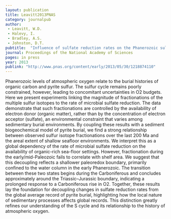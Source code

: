 ```yaml
---
layout: publication
title: Leavitt2013PNAS
category: journalpub
author: 
 - Leavitt, W.D. 
 - Halevy, I. 
 - Bradley, A.S.
 - Johnston, D.T.
pubtitle:  "Influence of sulfate reduction rates on the Phanerozoic sulfur isotope record"
journal: Proceedings of the National Academy of Sciences 
pages: in press 
year: 2013
publink: "http://www.pnas.org/content/early/2013/05/30/1218874110"
---
```

Phanerozoic levels of atmospheric oxygen relate to the burial histories of organic carbon and pyrite sulfur. The sulfur cycle remains poorly constrained, however, leading to concomitant uncertainties in O2 budgets. Here we present experiments linking the magnitude of fractionations of the multiple sulfur isotopes to the rate of microbial sulfate reduction. The data demonstrate that such fractionations are controlled by the availability of electron donor (organic matter), rather than by the concentration of electron acceptor (sulfate), an environmental constraint that varies among sedimentary burial environments. By coupling these results with a sediment biogeochemical model of pyrite burial, we find a strong relationship between observed sulfur isotope fractionations over the last 200 Ma and the areal extent of shallow seafloor environments. We interpret this as a global dependency of the rate of microbial sulfate reduction on the availability of organic-rich sea-floor settings. However, fractionation during the early/mid-Paleozoic fails to correlate with shelf area. We suggest that this decoupling reflects a shallower paleoredox boundary, primarily confined to the water column in the early Phanerozoic. The transition between these two states begins during the Carboniferous and concludes approximately around the Triassic–Jurassic boundary, indicating a prolonged response to a Carboniferous rise in O2. Together, these results lay the foundation for decoupling changes in sulfate reduction rates from the global average record of pyrite burial, highlighting how the local nature of sedimentary processes affects global records. This distinction greatly refines our understanding of the S cycle and its relationship to the history of atmospheric oxygen.